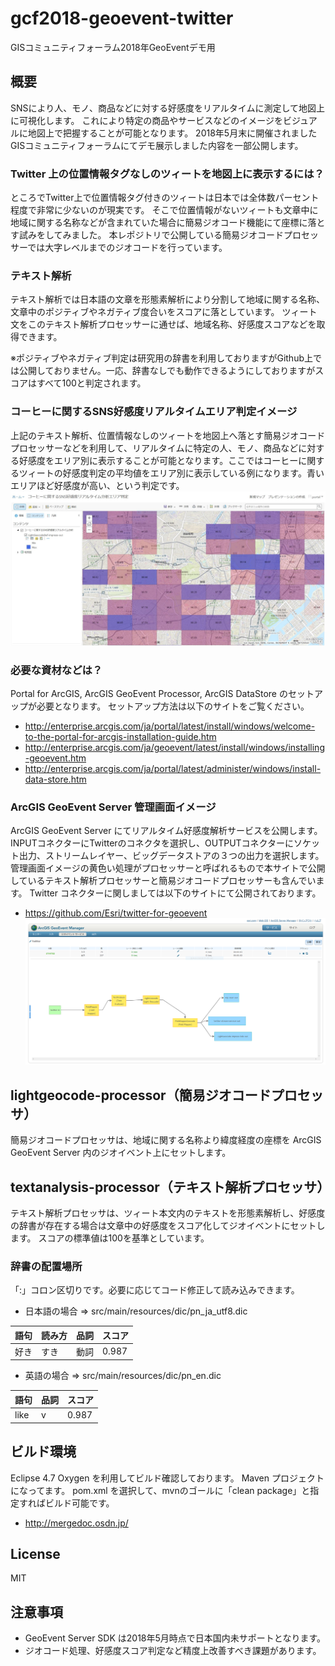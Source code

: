 # gcf2018-geoevent-twitter
GISコミュニティフォーラム2018年GeoEventデモ用

## 概要
SNSにより人、モノ、商品などに対する好感度をリアルタイムに測定して地図上に可視化します。
これにより特定の商品やサービスなどのイメージをビジュアルに地図上で把握することが可能となります。
2018年5月末に開催されましたGISコミュニティフォーラムにてデモ展示しました内容を一部公開します。

### Twitter 上の位置情報タグなしのツィートを地図上に表示するには？
ところでTwitter上で位置情報タグ付きのツィートは日本では全体数パーセント程度で非常に少ないのが現実です。
そこで位置情報がないツィートも文章中に地域に関する名称などが含まれていた場合に簡易ジオコード機能にて座標に落とす試みをしてみました。
本レポジトリで公開している簡易ジオコードプロセッサーでは大字レベルまでのジオコードを行っています。

### テキスト解析
テキスト解析では日本語の文章を形態素解析により分割して地域に関する名称、文章中のポジティブやネガティブ度合いをスコアに落としています。
ツィート文をこのテキスト解析プロセッサーに通せば、地域名称、好感度スコアなどを取得できます。

※ポジティブやネガティブ判定は研究用の辞書を利用しておりますがGithub上では公開しておりません。一応、辞書なしでも動作できるようにしておりますがスコアはすべて100と判定されます。

### コーヒーに関するSNS好感度リアルタイムエリア判定イメージ
上記のテキスト解析、位置情報なしのツィートを地図上へ落とす簡易ジオコードプロセッサーなどを利用して、リアルタイムに特定の人、モノ、商品などに対する好感度をエリア別に表示することが可能となります。ここではコーヒーに関するツィートの好感度判定の平均値をエリア別に表示している例になります。青いエリアほど好感度が高い、という判定です。
![コーヒーに関するSNS好感度リアルタイムエリア判定イメージ](https://github.com/EsriJapan/gcf2018-geoevent-twitter/blob/master/images/sns_area_coffee_tokyo.JPG)

### 必要な資材などは？
Portal for ArcGIS, ArcGIS GeoEvent Processor, ArcGIS DataStore のセットアップが必要となります。
セットアップ方法は以下のサイトをご覧ください。
* http://enterprise.arcgis.com/ja/portal/latest/install/windows/welcome-to-the-portal-for-arcgis-installation-guide.htm
* http://enterprise.arcgis.com/ja/geoevent/latest/install/windows/installing-geoevent.htm
* http://enterprise.arcgis.com/ja/portal/latest/administer/windows/install-data-store.htm

### ArcGIS GeoEvent Server 管理画面イメージ
ArcGIS GeoEvent Server にてリアルタイム好感度解析サービスを公開します。
INPUTコネクターにTwitterのコネクタを選択し、OUTPUTコネクターにソケット出力、ストリームレイヤー、ビッグデータストアの３つの出力を選択します。
管理画面イメージの黄色い処理がプロセッサーと呼ばれるもので本サイトで公開しているテキスト解析プロセッサーと簡易ジオコードプロセッサーも含んでいます。
Twitter コネクターに関しましては以下のサイトにて公開されております。
* https://github.com/Esri/twitter-for-geoevent
![ArcGIS GeoEvent Server 管理画面イメージ](https://github.com/EsriJapan/gcf2018-geoevent-twitter/blob/master/images/geoevent_manager_sample.PNG)

## lightgeocode-processor（簡易ジオコードプロセッサ）
簡易ジオコードプロセッサは、地域に関する名称より緯度経度の座標を ArcGIS GeoEvent Server 内のジオイベント上にセットします。

## textanalysis-processor（テキスト解析プロセッサ）
テキスト解析プロセッサは、ツィート本文内のテキストを形態素解析し、好感度の辞書が存在する場合は文章中の好感度をスコア化してジオイベントにセットします。
スコアの標準値は100を基準としています。

### 辞書の配置場所
「:」コロン区切りです。必要に応じてコード修正して読み込みできます。
* 日本語の場合 ⇒ src/main/resources/dic/pn_ja_utf8.dic

| 語句 | 読み方 | 品詞 | スコア |
----|----|----|----
| 好き | すき | 動詞 | 0.987 |

* 英語の場合 ⇒ src/main/resources/dic/pn_en.dic

| 語句 | 品詞 | スコア |
----|----|----
| like | v | 0.987 |

## ビルド環境
Eclipse 4.7 Oxygen を利用してビルド確認しております。
Maven プロジェクトになってます。
pom.xml を選択して、mvnのゴールに「clean package」と指定すればビルド可能です。
* http://mergedoc.osdn.jp/

## License
MIT

## 注意事項
* GeoEvent Server SDK は2018年5月時点で日本国内未サポートとなります。
* ジオコード処理、好感度スコア判定など精度上改善すべき課題があります。
